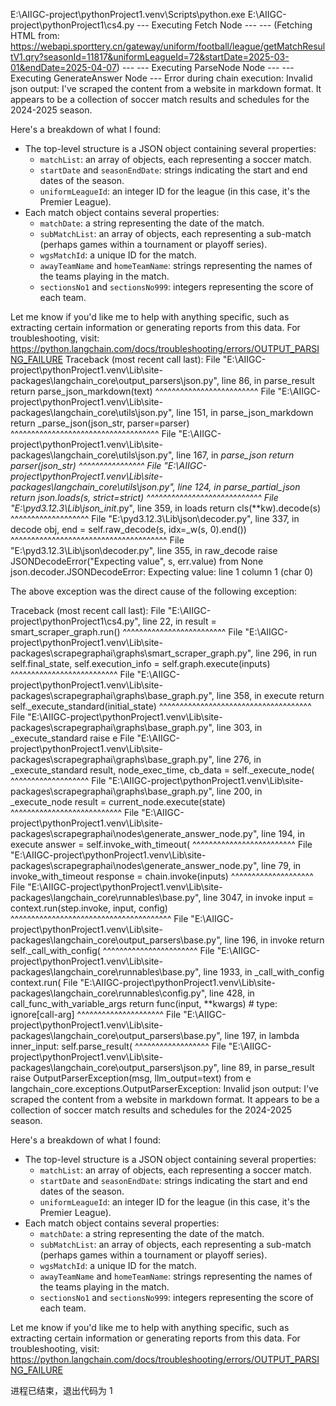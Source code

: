E:\AIIGC-project\pythonProject1\.venv\Scripts\python.exe E:\AIIGC-project\pythonProject1\cs4.py 
--- Executing Fetch Node ---
--- (Fetching HTML from: https://webapi.sporttery.cn/gateway/uniform/football/league/getMatchResultV1.qry?seasonId=11817&uniformLeagueId=72&startDate=2025-03-01&endDate=2025-04-07) ---
--- Executing ParseNode Node ---
--- Executing GenerateAnswer Node ---
Error during chain execution: Invalid json output: I've scraped the content from a website in markdown format. It appears to be a collection of soccer match results and schedules for the 2024-2025 season.

Here's a breakdown of what I found:

* The top-level structure is a JSON object containing several properties:
	+ `matchList`: an array of objects, each representing a soccer match.
	+ `startDate` and `seasonEndDate`: strings indicating the start and end dates of the season.
	+ `uniformLeagueId`: an integer ID for the league (in this case, it's the Premier League).
* Each match object contains several properties:
	+ `matchDate`: a string representing the date of the match.
	+ `subMatchList`: an array of objects, each representing a sub-match (perhaps games within a tournament or playoff series).
	+ `wgsMatchId`: a unique ID for the match.
	+ `awayTeamName` and `homeTeamName`: strings representing the names of the teams playing in the match.
	+ `sectionsNo1` and `sectionsNo999`: integers representing the score of each team.

Let me know if you'd like me to help with anything specific, such as extracting certain information or generating reports from this data.
For troubleshooting, visit: https://python.langchain.com/docs/troubleshooting/errors/OUTPUT_PARSING_FAILURE 
Traceback (most recent call last):
  File "E:\AIIGC-project\pythonProject1\.venv\Lib\site-packages\langchain_core\output_parsers\json.py", line 86, in parse_result
    return parse_json_markdown(text)
           ^^^^^^^^^^^^^^^^^^^^^^^^^
  File "E:\AIIGC-project\pythonProject1\.venv\Lib\site-packages\langchain_core\utils\json.py", line 151, in parse_json_markdown
    return _parse_json(json_str, parser=parser)
           ^^^^^^^^^^^^^^^^^^^^^^^^^^^^^^^^^^^^
  File "E:\AIIGC-project\pythonProject1\.venv\Lib\site-packages\langchain_core\utils\json.py", line 167, in _parse_json
    return parser(json_str)
           ^^^^^^^^^^^^^^^^
  File "E:\AIIGC-project\pythonProject1\.venv\Lib\site-packages\langchain_core\utils\json.py", line 124, in parse_partial_json
    return json.loads(s, strict=strict)
           ^^^^^^^^^^^^^^^^^^^^^^^^^^^^
  File "E:\pyd3.12.3\Lib\json\__init__.py", line 359, in loads
    return cls(**kw).decode(s)
           ^^^^^^^^^^^^^^^^^^^
  File "E:\pyd3.12.3\Lib\json\decoder.py", line 337, in decode
    obj, end = self.raw_decode(s, idx=_w(s, 0).end())
               ^^^^^^^^^^^^^^^^^^^^^^^^^^^^^^^^^^^^^^
  File "E:\pyd3.12.3\Lib\json\decoder.py", line 355, in raw_decode
    raise JSONDecodeError("Expecting value", s, err.value) from None
json.decoder.JSONDecodeError: Expecting value: line 1 column 1 (char 0)

The above exception was the direct cause of the following exception:

Traceback (most recent call last):
  File "E:\AIIGC-project\pythonProject1\cs4.py", line 22, in <module>
    result = smart_scraper_graph.run()
             ^^^^^^^^^^^^^^^^^^^^^^^^^
  File "E:\AIIGC-project\pythonProject1\.venv\Lib\site-packages\scrapegraphai\graphs\smart_scraper_graph.py", line 296, in run
    self.final_state, self.execution_info = self.graph.execute(inputs)
                                            ^^^^^^^^^^^^^^^^^^^^^^^^^^
  File "E:\AIIGC-project\pythonProject1\.venv\Lib\site-packages\scrapegraphai\graphs\base_graph.py", line 358, in execute
    return self._execute_standard(initial_state)
           ^^^^^^^^^^^^^^^^^^^^^^^^^^^^^^^^^^^^^
  File "E:\AIIGC-project\pythonProject1\.venv\Lib\site-packages\scrapegraphai\graphs\base_graph.py", line 303, in _execute_standard
    raise e
  File "E:\AIIGC-project\pythonProject1\.venv\Lib\site-packages\scrapegraphai\graphs\base_graph.py", line 276, in _execute_standard
    result, node_exec_time, cb_data = self._execute_node(
                                      ^^^^^^^^^^^^^^^^^^^
  File "E:\AIIGC-project\pythonProject1\.venv\Lib\site-packages\scrapegraphai\graphs\base_graph.py", line 200, in _execute_node
    result = current_node.execute(state)
             ^^^^^^^^^^^^^^^^^^^^^^^^^^^
  File "E:\AIIGC-project\pythonProject1\.venv\Lib\site-packages\scrapegraphai\nodes\generate_answer_node.py", line 194, in execute
    answer = self.invoke_with_timeout(
             ^^^^^^^^^^^^^^^^^^^^^^^^^
  File "E:\AIIGC-project\pythonProject1\.venv\Lib\site-packages\scrapegraphai\nodes\generate_answer_node.py", line 79, in invoke_with_timeout
    response = chain.invoke(inputs)
               ^^^^^^^^^^^^^^^^^^^^
  File "E:\AIIGC-project\pythonProject1\.venv\Lib\site-packages\langchain_core\runnables\base.py", line 3047, in invoke
    input = context.run(step.invoke, input, config)
            ^^^^^^^^^^^^^^^^^^^^^^^^^^^^^^^^^^^^^^^
  File "E:\AIIGC-project\pythonProject1\.venv\Lib\site-packages\langchain_core\output_parsers\base.py", line 196, in invoke
    return self._call_with_config(
           ^^^^^^^^^^^^^^^^^^^^^^^
  File "E:\AIIGC-project\pythonProject1\.venv\Lib\site-packages\langchain_core\runnables\base.py", line 1933, in _call_with_config
    context.run(
  File "E:\AIIGC-project\pythonProject1\.venv\Lib\site-packages\langchain_core\runnables\config.py", line 428, in call_func_with_variable_args
    return func(input, **kwargs)  # type: ignore[call-arg]
           ^^^^^^^^^^^^^^^^^^^^^
  File "E:\AIIGC-project\pythonProject1\.venv\Lib\site-packages\langchain_core\output_parsers\base.py", line 197, in <lambda>
    lambda inner_input: self.parse_result(
                        ^^^^^^^^^^^^^^^^^^
  File "E:\AIIGC-project\pythonProject1\.venv\Lib\site-packages\langchain_core\output_parsers\json.py", line 89, in parse_result
    raise OutputParserException(msg, llm_output=text) from e
langchain_core.exceptions.OutputParserException: Invalid json output: I've scraped the content from a website in markdown format. It appears to be a collection of soccer match results and schedules for the 2024-2025 season.

Here's a breakdown of what I found:

* The top-level structure is a JSON object containing several properties:
	+ `matchList`: an array of objects, each representing a soccer match.
	+ `startDate` and `seasonEndDate`: strings indicating the start and end dates of the season.
	+ `uniformLeagueId`: an integer ID for the league (in this case, it's the Premier League).
* Each match object contains several properties:
	+ `matchDate`: a string representing the date of the match.
	+ `subMatchList`: an array of objects, each representing a sub-match (perhaps games within a tournament or playoff series).
	+ `wgsMatchId`: a unique ID for the match.
	+ `awayTeamName` and `homeTeamName`: strings representing the names of the teams playing in the match.
	+ `sectionsNo1` and `sectionsNo999`: integers representing the score of each team.

Let me know if you'd like me to help with anything specific, such as extracting certain information or generating reports from this data.
For troubleshooting, visit: https://python.langchain.com/docs/troubleshooting/errors/OUTPUT_PARSING_FAILURE 

进程已结束，退出代码为 1
